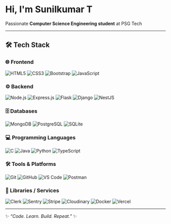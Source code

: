 # Hi, I'm Sunilkumar T  

Passionate **Computer Science Engineering student** at PSG Tech  

---

## 🛠️ Tech Stack  

### 🌐 Frontend  
![HTML5](https://img.shields.io/badge/-HTML5-E34F26?logo=html5&logoColor=white&style=flat) ![CSS3](https://img.shields.io/badge/-CSS3-1572B6?logo=css3&logoColor=white&style=flat) ![Bootstrap](https://img.shields.io/badge/-Bootstrap-7952B3?logo=bootstrap&logoColor=white&style=flat) ![JavaScript](https://img.shields.io/badge/-JavaScript-F7DF1E?logo=javascript&logoColor=black&style=flat)  

### ⚙️ Backend  
![Node.js](https://img.shields.io/badge/-Node.js-339933?logo=node.js&logoColor=white&style=flat) ![Express.js](https://img.shields.io/badge/-Express.js-000000?logo=express&logoColor=white&style=flat) ![Flask](https://img.shields.io/badge/-Flask-000000?logo=flask&logoColor=white&style=flat) ![Django](https://img.shields.io/badge/-Django-092E20?logo=django&logoColor=white&style=flat) ![NestJS](https://img.shields.io/badge/-NestJS-E0234E?logo=nestjs&logoColor=white&style=flat)  

### 🗄️ Databases  
![MongoDB](https://img.shields.io/badge/-MongoDB-47A248?logo=mongodb&logoColor=white&style=flat) ![PostgreSQL](https://img.shields.io/badge/-PostgreSQL-4169E1?logo=postgresql&logoColor=white&style=flat) ![SQLite](https://img.shields.io/badge/-SQLite-003B57?logo=sqlite&logoColor=white&style=flat)  

### 💻 Programming Languages  
![C](https://img.shields.io/badge/-C-A8B9CC?logo=c&logoColor=black&style=flat) ![Java](https://img.shields.io/badge/-Java-007396?logo=java&logoColor=white&style=flat) ![Python](https://img.shields.io/badge/-Python-3776AB?logo=python&logoColor=white&style=flat) ![TypeScript](https://img.shields.io/badge/-TypeScript-3178C6?logo=typescript&logoColor=white&style=flat)  

### 🛠️ Tools & Platforms  
![Git](https://img.shields.io/badge/-Git-F05032?logo=git&logoColor=white&style=flat) ![GitHub](https://img.shields.io/badge/-GitHub-181717?logo=github&logoColor=white&style=flat) ![VS Code](https://img.shields.io/badge/-VS%20Code-007ACC?logo=visual-studio-code&logoColor=white&style=flat) ![Postman](https://img.shields.io/badge/-Postman-FF6C37?logo=postman&logoColor=white&style=flat)  

### 🧩 Libraries / Services  
![Clerk](https://img.shields.io/badge/-Clerk-3B82F6?logo=clerk&logoColor=white&style=flat) ![Sentry](https://img.shields.io/badge/-Sentry-362D59?logo=sentry&logoColor=white&style=flat) ![Stripe](https://img.shields.io/badge/-Stripe-635BFF?logo=stripe&logoColor=white&style=flat) ![Cloudinary](https://img.shields.io/badge/-Cloudinary-3448C5?logo=cloudinary&logoColor=white&style=flat) ![Docker](https://img.shields.io/badge/-Docker-2496ED?logo=docker&logoColor=white&style=flat) ![Vercel](https://img.shields.io/badge/-Vercel-000000?logo=vercel&logoColor=white&style=flat)  

---

✨ *“Code. Learn. Build. Repeat.”* ✨
